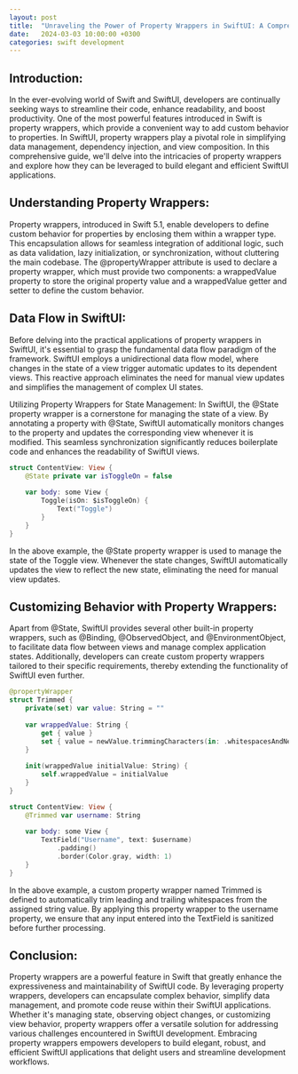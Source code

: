 ```yaml
---
layout: post
title:  "Unraveling the Power of Property Wrappers in SwiftUI: A Comprehensive Guide"
date:   2024-03-03 10:00:00 +0300
categories: swift development
---
```



## Introduction:
In the ever-evolving world of Swift and SwiftUI, developers are continually seeking ways to streamline their code, enhance readability, and boost productivity. One of the most powerful features introduced in Swift is property wrappers, which provide a convenient way to add custom behavior to properties. In SwiftUI, property wrappers play a pivotal role in simplifying data management, dependency injection, and view composition. In this comprehensive guide, we'll delve into the intricacies of property wrappers and explore how they can be leveraged to build elegant and efficient SwiftUI applications.

## Understanding Property Wrappers:
Property wrappers, introduced in Swift 5.1, enable developers to define custom behavior for properties by enclosing them within a wrapper type. This encapsulation allows for seamless integration of additional logic, such as data validation, lazy initialization, or synchronization, without cluttering the main codebase. The @propertyWrapper attribute is used to declare a property wrapper, which must provide two components: a wrappedValue property to store the original property value and a wrappedValue getter and setter to define the custom behavior.

## Data Flow in SwiftUI:
Before delving into the practical applications of property wrappers in SwiftUI, it's essential to grasp the fundamental data flow paradigm of the framework. SwiftUI employs a unidirectional data flow model, where changes in the state of a view trigger automatic updates to its dependent views. This reactive approach eliminates the need for manual view updates and simplifies the management of complex UI states.

Utilizing Property Wrappers for State Management:
In SwiftUI, the @State property wrapper is a cornerstone for managing the state of a view. By annotating a property with @State, SwiftUI automatically monitors changes to the property and updates the corresponding view whenever it is modified. This seamless synchronization significantly reduces boilerplate code and enhances the readability of SwiftUI views.

```swift
struct ContentView: View {
    @State private var isToggleOn = false
    
    var body: some View {
        Toggle(isOn: $isToggleOn) {
            Text("Toggle")
        }
    }
}
```

In the above example, the @State property wrapper is used to manage the state of the Toggle view. Whenever the state changes, SwiftUI automatically updates the view to reflect the new state, eliminating the need for manual view updates.

## Customizing Behavior with Property Wrappers:
Apart from @State, SwiftUI provides several other built-in property wrappers, such as @Binding, @ObservedObject, and @EnvironmentObject, to facilitate data flow between views and manage complex application states. Additionally, developers can create custom property wrappers tailored to their specific requirements, thereby extending the functionality of SwiftUI even further.

```swift
@propertyWrapper
struct Trimmed {
    private(set) var value: String = ""
    
    var wrappedValue: String {
        get { value }
        set { value = newValue.trimmingCharacters(in: .whitespacesAndNewlines) }
    }
    
    init(wrappedValue initialValue: String) {
        self.wrappedValue = initialValue
    }
}

struct ContentView: View {
    @Trimmed var username: String
    
    var body: some View {
        TextField("Username", text: $username)
            .padding()
            .border(Color.gray, width: 1)
    }
}
```

In the above example, a custom property wrapper named Trimmed is defined to automatically trim leading and trailing whitespaces from the assigned string value. By applying this property wrapper to the username property, we ensure that any input entered into the TextField is sanitized before further processing.

## Conclusion:
Property wrappers are a powerful feature in Swift that greatly enhance the expressiveness and maintainability of SwiftUI code. By leveraging property wrappers, developers can encapsulate complex behavior, simplify data management, and promote code reuse within their SwiftUI applications. Whether it's managing state, observing object changes, or customizing view behavior, property wrappers offer a versatile solution for addressing various challenges encountered in SwiftUI development. Embracing property wrappers empowers developers to build elegant, robust, and efficient SwiftUI applications that delight users and streamline development workflows.